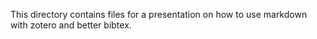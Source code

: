 This directory contains files for a presentation on how to use markdown with zotero and better bibtex.
